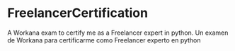 # FreelancerCertification
A Workana exam to certify me as a Freelancer expert in python.  Un examen de Workana para certificarme como Freelancer experto en python
